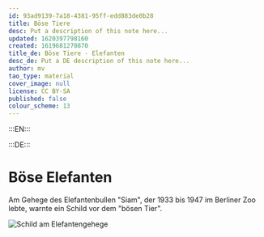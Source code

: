 ```yaml
---
id: 93ad9139-7a18-4381-95ff-edd883de0b28
title: Böse Tiere
desc: Put a description of this note here...
updated: 1620397798160
created: 1619681270870
title_de: Böse Tiere - Elefanten
desc_de: Put a DE description of this note here...
author: mv
tao_type: material
cover_image: null
license: CC BY-SA
published: false
colour_scheme: 13
---
```


:::EN:::


:::DE:::

# Böse Elefanten

Am Gehege des Elefantenbullen "Siam", der 1933 bis 1947 im Berliner Zoo lebte, warnte ein Schild vor dem "bösen Tier". 

![Schild am Elefantengehege]() 
